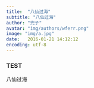 ```yaml
---
title:  "八仙过海"
subtitle: "八仙过海"
author: "兜子"
avatar: "img/authors/wferr.png"
image: "img/a.jpg"
date:   2016-01-21 14:12:12
encoding: utf-8
---
```


### TEST
八仙过海